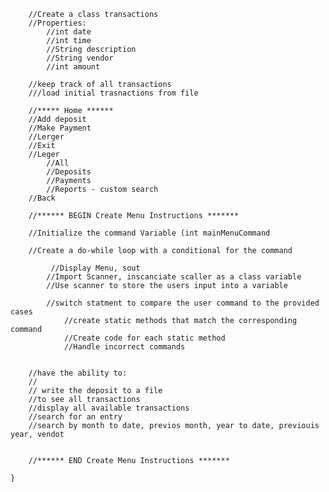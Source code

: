 
        //Create a class transactions
        //Properties:
            //int date
            //int time
            //String description
            //String vendor
            //int amount

        //keep track of all transactions
        ///load initial trasnactions from file

        //***** Home ******
        //Add deposit
        //Make Payment
        //Lerger
        //Exit
        //Leger
            //All
            //Deposits
            //Payments
            //Reports - custom search
        //Back

        //****** BEGIN Create Menu Instructions *******

        //Initialize the command Variable (int mainMenuCommand

        //Create a do-while loop with a conditional for the command

             //Display Menu, sout
            //Import Scanner, inscanciate scaller as a class variable
            //Use scanner to store the users input into a variable

            //switch statment to compare the user command to the provided cases
                //create static methods that match the corresponding command
                //Create code for each static method
                //Handle incorrect commands

       
        //have the ability to:
        // 
        // write the deposit to a file
        //to see all transactions
        //display all available transactions
        //search for an entry
        //search by month to date, previos month, year to date, previouis year, vendot


        //****** END Create Menu Instructions *******

    }

